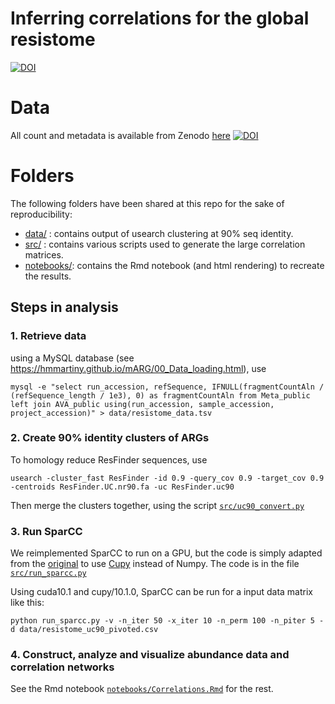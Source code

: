 # Inferring correlations for the global resistome
[![DOI](https://zenodo.org/badge/539466341.svg)](https://zenodo.org/badge/latestdoi/539466341)


# Data 
All count and metadata is available from Zenodo  [here](https://zenodo.org/record/6919377)
[![DOI](https://zenodo.org/badge/DOI/10.5281/zenodo.6919377.svg)](https://doi.org/10.5281/zenodo.6919377)


# Folders
The following folders have been shared at this repo for the sake of reproducibility:
* [data/](data/) : contains output of usearch clustering at 90% seq identity.
* [src/](src/) : contains various scripts used to generate the large correlation matrices.
* [notebooks/](notebooks/): contains the Rmd notebook (and html rendering) to recreate the results.

## Steps in analysis
### 1. Retrieve data
using a MySQL database (see https://hmmartiny.github.io/mARG/00_Data_loading.html), use
```{bash}
mysql -e "select run_accession, refSequence, IFNULL(fragmentCountAln / (refSequence_length / 1e3), 0) as fragmentCountAln from Meta_public left join AVA_public using(run_accession, sample_accession, project_accession)" > data/resistome_data.tsv
```

### 2. Create 90% identity clusters of ARGs 
To homology reduce ResFinder sequences, use
```{bash}
usearch -cluster_fast ResFinder -id 0.9 -query_cov 0.9 -target_cov 0.9 -centroids ResFinder.UC.nr90.fa -uc ResFinder.uc90
```
Then merge the clusters together, using the script [`src/uc90_convert.py`](src/uc90_convert.py)

### 3. Run SparCC
We reimplemented SparCC to run on a GPU, but the code is simply adapted from the [original](https://github.com/bio-developer/sparcc/) to use [Cupy](https://cupy.dev/) instead of Numpy. The code is in the file [`src/run_sparcc.py`](src/run_sparcc.py)

Using cuda10.1 and cupy/10.1.0, SparCC can be run for a input data matrix like this:
```{bash}
python run_sparcc.py -v -n_iter 50 -x_iter 10 -n_perm 100 -n_piter 5 -d data/resistome_uc90_pivoted.csv
```

### 4. Construct, analyze and visualize abundance data and correlation networks
See the Rmd notebook [`notebooks/Correlations.Rmd`](notebooks/Correlations.Rmd) for the rest. 
